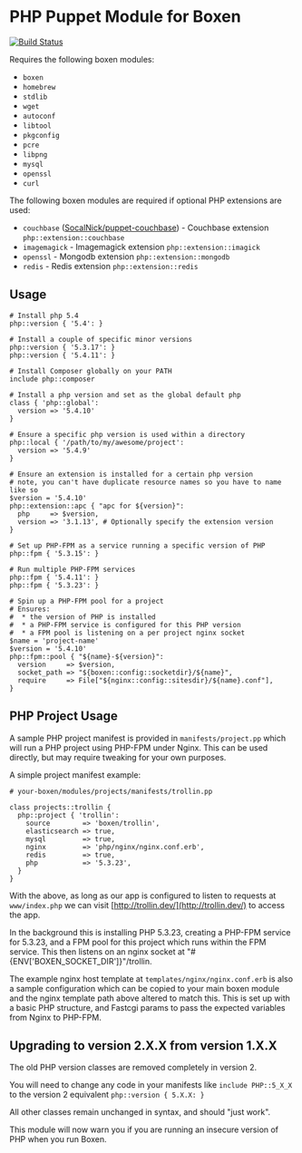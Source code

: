 PHP Puppet Module for Boxen
===========================

[![Build Status](https://travis-ci.org/boxen/puppet-php.png?branch=master)](https://travis-ci.org/boxen/puppet-php)

Requires the following boxen modules:

* `boxen`
* `homebrew`
* `stdlib`
* `wget`
* `autoconf`
* `libtool`
* `pkgconfig`
* `pcre`
* `libpng`
* `mysql`
* `openssl`
* `curl`

The following boxen modules are required if optional PHP extensions are used:

* `couchbase` ([SocalNick/puppet-couchbase](https://github.com/SocalNick/puppet-couchbase)) - Couchbase extension `php::extension::couchbase`
* `imagemagick` - Imagemagick extension `php::extension::imagick`
* `openssl` - Mongodb extension `php::extension::mongodb`
* `redis` - Redis extension `php::extension::redis`

Usage
-----

```puppet
# Install php 5.4
php::version { '5.4': }

# Install a couple of specific minor versions
php::version { '5.3.17': }
php::version { '5.4.11': }

# Install Composer globally on your PATH
include php::composer

# Install a php version and set as the global default php
class { 'php::global':
  version => '5.4.10'
}

# Ensure a specific php version is used within a directory
php::local { '/path/to/my/awesome/project':
  version => '5.4.9'
}

# Ensure an extension is installed for a certain php version
# note, you can't have duplicate resource names so you have to name like so
$version = '5.4.10'
php::extension::apc { "apc for ${version}":
  php     => $version,
  version => '3.1.13', # Optionally specify the extension version
}

# Set up PHP-FPM as a service running a specific version of PHP
php::fpm { '5.3.15': }

# Run multiple PHP-FPM services
php::fpm { '5.4.11': }
php::fpm { '5.3.23': }

# Spin up a PHP-FPM pool for a project
# Ensures:
#  * the version of PHP is installed
#  * a PHP-FPM service is configured for this PHP version
#  * a FPM pool is listening on a per project nginx socket
$name = 'project-name'
$version = '5.4.10'
php::fpm::pool { "${name}-${version}":
  version     => $version,
  socket_path => "${boxen::config::socketdir}/${name}",
  require     => File["${nginx::config::sitesdir}/${name}.conf"],
}

```

PHP Project Usage
-----------------

A sample PHP project manifest is provided in `manifests/project.pp` which will run a PHP project using PHP-FPM under Nginx. This can be used directly, but may require tweaking for your own purposes.

A simple project manifest example:

```puppet
# your-boxen/modules/projects/manifests/trollin.pp

class projects::trollin {
  php::project { 'trollin':
    source        => 'boxen/trollin',
    elasticsearch => true,
    mysql         => true,
    nginx         => 'php/nginx/nginx.conf.erb',
    redis         => true,
    php           => '5.3.23',
  }
}
```

With the above, as long as our app is configured to listen to requests at `www/index.php` we can visit [http://trollin.dev/](http://trollin.dev/) to access the app.

In the background this is installing PHP 5.3.23, creating a PHP-FPM service for 5.3.23, and a FPM pool for this project which runs within the FPM service. This then listens on an nginx socket at "#{ENV['BOXEN_SOCKET_DIR']}"/trollin.

The example nginx host template at `templates/nginx/nginx.conf.erb` is also a sample configuration which can be copied to your main boxen module and the nginx template path above altered to match this. This is set up with a basic PHP structure, and Fastcgi params to pass the expected variables from Nginx to PHP-FPM.

Upgrading to version 2.X.X from version 1.X.X
---------------------------------------------

The old PHP version classes are removed completely in version 2.

You will need to change any code in your manifests like `include PHP::5_X_X` to the version 2 equivalent `php::version { 5.X.X: }`

All other classes remain unchanged in syntax, and should "just work".

This module will now warn you if you are running an insecure version of PHP when you run Boxen.
